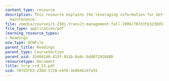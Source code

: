 ```yaml
---
content_type: resource
description: This resource explains the leveraging information for better transit
  maintenance.
file: /media/courses/1-259j-transit-management-fall-2006/707d3fb3238d5728e4f63e864b14fa55_tcrp_rrd_13.pdf
file_type: application/pdf
learning_resource_types:
- Readings
ocw_type: OCWFile
parent_title: Readings
parent_type: CourseSection
parent_uid: 334042d0-415f-851b-0a8c-6dd07292848b
resourcetype: Document
title: tcrp_rrd_13.pdf
uid: 707d3fb3-238d-5728-e4f6-3e864b14fa55
---
```

